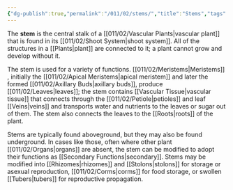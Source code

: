 ```yaml
---
{"dg-publish":true,"permalink":"/011/02/stems/","title":"Stems","tags":["BIOL412"],"noteIcon":"1","created":"2024-09-26T13:45:04.132-07:00","updated":"2024-10-03T23:09:01.034-07:00"}
---
```


The **stem** is the central stalk of a [[011/02/Vascular Plants\|vascular plant]] that is found in its [[011/02/Shoot System\|shoot system]]. All of the structures in a [[Plants\|plant]] are connected to it; a plant cannot grow and develop without it.

The stem is used for a variety of functions. [[011/02/Meristems\|Meristems]] , initially the [[011/02/Apical Meristems\|apical meristem]] and later the formed [[011/02/Axillary Buds\|axillary buds]], produce [[011/02/Leaves\|leaves]]; the stem contains [[Vascular Tissue\|vascular tissue]] that connects through the [[011/02/Petiole\|petioles]] and leaf [[Veins\|veins]] and transports water and nutrients to the leaves or sugar out of them. The stem also connects the leaves to the [[Roots\|roots]] of the plant.

Stems are typically found aboveground, but they may also be found underground. In cases like those, often where other plant [[011/02/Organs\|organs]] are absent, the stem can be modified to adopt their functions as [[Secondary Functions\|secondary]]. Stems may be modified into [[Rhizomes\|rhizomes]] and [[Stolons\|stolons]] for storage or asexual reproduction, [[011/02/Corms\|corms]] for food storage, or swollen [[Tubers\|tubers]] for reproductive propagation.
